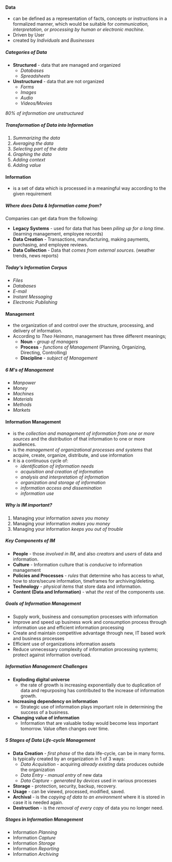 #### Data 
- can be defined as a representation of facts, concepts or instructions in a formalized manner, which would be suitable for *communication, interpretation, or processing by human or electronic machine.*
- Driven by User
- created by *Individuals* and *Businesses*
##### Categories of Data
- **Structured** - data that are managed and organized
	- *Databases*
	- *Spreadsheets*
- **Unstructured** - data that are not organized
	- *Forms*
	- *Images*
	- *Audio*
	- *Videos/Movies*

*80% of information are unstructured*
##### Transformation of Data into Information
1. *Summarizing the data*
2. *Averaging the data* 
3. *Selecting part of the data* 
4. *Graphing the data* 
5. *Adding context*
6. *Adding value*

#### Information
- is a set of data which is processed in a meaningful way according to the given requirement

##### Where does Data & Information come from?
Companies can get data from the following:
- **Legacy Systems** - used for data that has been *piling up for a long time*. (learning management, employee records)
- **Data Creation** - Transactions, manufacturing, making payments, purchasing, and employee reviews. 
- **Data Collection** - Data that *comes from external sources*. (weather trends, news reports)
##### Today's Information Corpus
- *Files*
- *Databases*
- *E-mail*
- *Instant Messaging*
- *Electronic Publishing*

#### Management
- the organization of and control over the structure, processing, and delivery of information.
- According to *Theo Heimann*, management has three different meanings;
	- **Noun** - *group of managers*
	- **Process** - *functions of Management* (Planning, Organizing, Directing, Controlling)
	- **Discipline** - *subject of Management*
##### 6 M's of Management
- *Manpower*
- *Money*
- *Machines*
- *Materials*
- *Methods*
- *Markets*

#### Information Management 
- is the *collection and management of information from one or more sources* and the distribution of that information to one or more audiences.
- is the *management of organizational processes and systems* that acquire, create, organize, distribute, and use information
- it is a continuous cycle of:
	- *identification of information needs*
	- *acquisition and creation of information*
	- *analysis and interpretation of information*
	- *organization and storage of information*
	- *information access and dissemination*
	- *information use*

##### Why is IM important?
1. Managing your information *saves you money*
2. Managing your information *makes you money*
3. Managing your information *keeps you out of trouble*

##### Key Components of IM
- **People** - those *involved in IM*, and also *creators* and *users* of data and information.
- **Culture** - Information culture that is *conducive* to information management
- **Policies and Processes** - *rules* that determine who has access to what, how to store/secure information, timeframes for archiving/deleting.
- **Technology** - *physical items* that store data and information.
- **Content (Data and Information)** - what *the rest* of the components use.

##### Goals of Information Management 
- Supply work, business and consumption processes with information
- Improve and speed up business work and consumption process through information use and efficient information processing
- Create and maintain competitive advantage through new, IT based work and business processes
- Efficient use of organizations information assets
- Reduce unnecessary complexity of information processing systems; protect against information overload.

##### Information Management Challenges
- **Exploding digital universe**
	- the rate of growth is increasing exponentially due to duplication of data and repurposing has contributed to the increase of information growth.
- **Increasing dependency on information** 
	- Strategic use of information plays important role in determining the success of a business.
- **Changing value of information**
	- Information that are valuable today would become less important tomorrow. Value often changes over time.

##### 5 Stages of Data Life-cycle Management
- **Data Creation** - *first phase* of the data life-cycle, can be in many forms. Is typically created by an organization in 1 of 3 ways:
	- *Data Acquisition* - acquiring *already existing* data produces outside the organization
	- *Data Entry* - *manual entry* of new data
	- *Data Capture* - *generated by devices* used in various processes
- **Storage** - protection, security, backup, recovery.
- **Usage** - can be viewed, processed, modified, saved.
- **Archival** - is the *copying of data to an environment* where it is stored in case it is needed again.
- **Destruction** - is the *removal of every copy* of data you no longer need.
##### Stages in Information Management 
- Information *Planning*
- Information *Capture*
- Information *Storage*
- Information *Reporting*
- Information *Archiving*